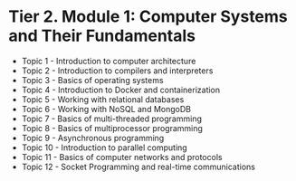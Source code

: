 # Tier 2. Module 1: Computer Systems and Their Fundamentals

* Topic 1 - Introduction to computer architecture
* Topic 2 - Introduction to compilers and interpreters
* Topic 3 - Basics of operating systems
* Topic 4 - Introduction to Docker and containerization
* Topic 5 - Working with relational databases
* Topic 6 - Working with NoSQL and MongoDB
* Topic 7 - Basics of multi-threaded programming
* Topic 8 - Basics of multiprocessor programming
* Topic 9 - Asynchronous programming
* Topic 10 - Introduction to parallel computing
* Topic 11 - Basics of computer networks and protocols
* Topic 12 - Socket Programming and real-time communications
